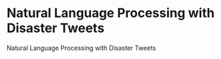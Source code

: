 # Natural Language Processing with Disaster Tweets
Natural Language Processing with Disaster Tweets
